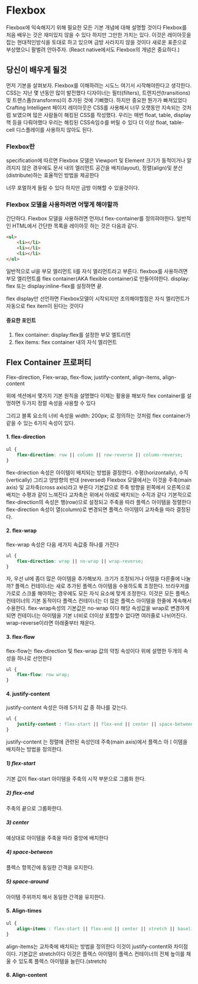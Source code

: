 # Flexbox

Flexbox에 익숙해지기 위해 필요한 모든 기본 개념에 대해 설명할 것이다
Flexbox를 처음 배우는 것은 재미있지 않을 수 있다 하지만 그만한 가치는 있다.
이것은 레이아웃을 잡는 현대적인방식을 토대로 하고 있으며
금방 사라지지 않을 것이다 새로운 표준으로 부상했으니 팔벌려 안아주자.
(React native에서도 Flexbox의 개념은 중요하다.)

## 당신이 배우게 될것

먼저 기본을 살펴보자. Flexbox를 이해하려는 시도느 여기서 시작해야한다고 생각한다.
CSS는 지난 몇 년동안 많이 발전했다 디자이너는 필터(filters), 트렌지션(transitions) 및 트랜스폼(transforms)이
추가된 것에 기뻐했다. 하지만 중요한 뭔가가 빠져있었다
Crafting Intelligent 페이지 레이아웃은 CSS를 사용해서 너무 오랫동안 지속되는 것처럼 보였으며 많은 사람들이 해킹된 CSS를 작성했다.
우리는 매번 float, table, display 핵 등을 다뤄야했다
우리는 해킹된 CSS속임수를 버릴 수 있다 더 이상 float, table-cell 디스플레이를 사용하지 않아도 된다.

### Flexbox란

specification에 따르면 Flexbox 모델은 Viewport 및 Element 크기가 동적이거나 알려지지 않은 경우에도
문서 내의 엘리먼트 공간을 배치(layout), 정렬(align)및 분산(distribute)하는 효율적인 방법을 제공한다

너무 포멀하게 들릴 수 있다 하지만 금방 이해할 수 있을것이다.

### Flexbox 모델을 사용하려면 어떻게 해야할까
간단하다. Flexbox 모델을 사용하려면 먼저너 flex-container를 정의햐야한다.
일반적인 HTML에서 간단한 목록을 레이아웃 하는 것은 다음과 같다.

```html
<ul>
    <li></li>
    <li></li>
    <li></li>
</ul>
```

일반적으로 ul을 부모 엘리먼트 li를 자식 엘리먼트라고 부른다.
flexbox를 사용하려면 부모 엘리먼트를 flex container(AKA flexible container)로 만들어야한다.
display: flex 또는 display:inline-flex를 설정하면 끝.

flex display만 선언하면 Flexbox모델이 시작되지만 조의해야할점은 자식 엘리먼트가 자동으로 flex item이 된다는 것이다

#### 중요한 포인트
1. flex container: display:flex를 설정한 부모 엘트리먼
2. flex items: flex container 내의 자식 엘리먼트

## Flex Container 프로퍼티
Flex-direction, Flex-wrap, flex-flow, justify-content, align-items, align-content

위에 섹션에서 몇가지 기본 원칙을 설명했다 이제는 활용을 해보자
flex container를 설멍하면 두가지 정렬 속성을 사용할 수 있다

그리고 블록 요소의 너비 속성을 width: 200px; 로 정의하는 것처럼 flex container가 같을 수 있는 6가지 속성이 있다.

#### 1. flex-direction
```css
ul {
    flex-direction: row || column || row-reverse || column-reverse;
}
```
flex-driection 속성은 아이템이 배치되는 방법을 결정한다. 수평(horizontally), 수직(vertically) 그리고 양방향의 반대 (reversed)
Flexbox 모델에서는 이것을 주축(main axis) 및 교차축(cross axis)라고 부른다 기본값으로 주축 방향을 왼쪽에서 오른쪽으로 배치는 수평과 같이 느껴진다
교차축은 위에서 아래로 배치되는 수직과 같다
기본적으로 flex-direction의 속성은 행(row)으로 설정되고 주축을 따라 플렉스 아이템을 정렬한다
flex-direction 속성이 열(column)로 변경되면 플렉스 아이템이 교차축을 따라 결정된다.

#### 2. flex-wrap
flex-wrap 속성은 다음 세가지 속값중 하나를 가진다
```css
ul {
    flex-direction: wrap || no-wrap || wrap-reverse;
}
```

자, 우선 ul에 좀더 많은 아이템을 추가해보자. 크기가 조정되거나 아템을 다른줄에 나눌까?
플렉스 컨테이너는 새로 추가된 플렉스 아이템을 수용하도록 조정한다.
브라우저를 가로로 스크롤 해야하는 경우에도 모든 자식 요소에 맞게 조정한다.
이것은 모든 플렉스 컨테이너의 기본 동적이다 플렉스 컨테이너는 더 많은 플렉스 아이템을 한줄에 계속해서 수용한다.
flex-wrap속성의 기본값은 no-wrap 이다
해당 속성값을 wrap로 변경하게 되면 컨테이너는 아이템을 기본 너비로 더이상 포함할수 없다면 여러줄로 나뉘어진다.
wrap-reverse이라면 아래줄부터 채운다.

#### 3. flex-flow
flex-flow는 flex-direction 및 flex-wrap 값의 약칭 속성이다
위에 설명한 두개의 속성을 하나로 선언한다

```css
ul {
    flex-flow: row wrap;
}
```

#### 4. justify-content
justify-content 속성은 아래 5가지 값 중 하나를 갖는다.
```css
ul {
    justify-content : flex-start || flex-end || center || space-between || space-around
}
```
justify-content 는 정렬에 관련된 속성인데 주축(main axis)에서 플렉스 아ㅣ이템을 배치하는 방법을 정의한다.

##### 1) flex-start
기본 값이 flex-start 아이템을 주축의 시작 부분으로 그룹화 한다.

##### 2) flex-end
주축의 끝으로 그룹화한다.

##### 3) center
 예상대로 아이템을 주축을 따라 중앙에 배치한다

##### 4) space-between
플렉스 항목간에 동일한 간격을 유지한다.

##### 5) space-around
아이템 주위까지 해서 동일한 간격을 유지한다.

#### 5. Align-times
```css
ul {
    align-items : flex-start || flex-end || center || stretch || baseline
}
```
align-items는 교차축에 배치되는 방법을 정의한다 이것이 justify-content와 차이점이다.
기본값은 stretch이다 이것은 플렉스 아이템이 플렉스 컨테이너의 전체 높이를 채울 수 있도록 플렉스 아이템을 늘린다.(stretch)

#### 6. Align-content





















